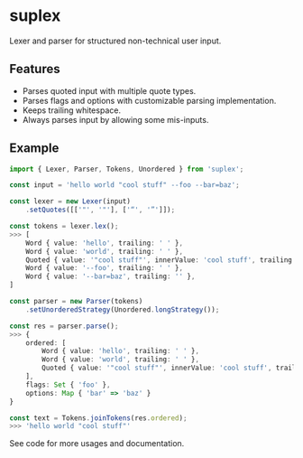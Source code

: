 # suplex

Lexer and parser for structured non-technical user input.

## Features

- Parses quoted input with multiple quote types.
- Parses flags and options with customizable parsing implementation.
- Keeps trailing whitespace.
- Always parses input by allowing some mis-inputs.

## Example

```ts
import { Lexer, Parser, Tokens, Unordered } from 'suplex';

const input = 'hello world "cool stuff" --foo --bar=baz';

const lexer = new Lexer(input)
    .setQuotes([['"', '"'], ['“', '”']]);

const tokens = lexer.lex();
>>> [
    Word { value: 'hello', trailing: ' ' },
    Word { value: 'world', trailing: ' ' },
    Quoted { value: '"cool stuff"', innerValue: 'cool stuff', trailing: ' ' },
    Word { value: '--foo', trailing: ' ' },
    Word { value: '--bar=baz', trailing: '' },
]

const parser = new Parser(tokens)
    .setUnorderedStrategy(Unordered.longStrategy());

const res = parser.parse();
>>> {
    ordered: [
        Word { value: 'hello', trailing: ' ' },
        Word { value: 'world', trailing: ' ' },
        Quoted { value: '"cool stuff"', innerValue: 'cool stuff', trailing: ' ' }
    ],
    flags: Set { 'foo' },
    options: Map { 'bar' => 'baz' }
}

const text = Tokens.joinTokens(res.ordered);
>>> 'hello world "cool stuff"'
```

See code for more usages and documentation.
